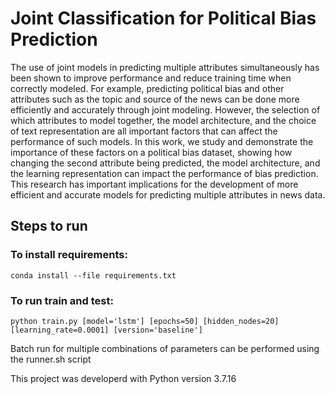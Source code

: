 # Joint Classification for Political Bias Prediction
The use of joint models in predicting multiple attributes simultaneously has been shown to improve performance and reduce training time when correctly modeled. For example, predicting political bias and other attributes such as the topic and source of the news can be done more efficiently and accurately through joint modeling. However, the selection of which attributes to model together, the model architecture, and the choice of text representation are all important factors that can affect the performance of such models. In this work, we study and demonstrate the importance of these factors on a political bias dataset, showing how changing the second attribute being predicted, the model architecture, and the learning representation can impact the performance of bias prediction. This research has important implications for the development of more efficient and accurate models for predicting multiple attributes in news data.

## Steps to run
### To install requirements:
```
conda install --file requirements.txt 
```
### To run train and test:
```
python train.py [model='lstm'] [epochs=50] [hidden_nodes=20] [learning_rate=0.0001] [version='baseline']
```
Batch run for multiple combinations of parameters can be performed using the runner.sh script

This project was developerd with Python version 3.7.16

